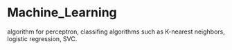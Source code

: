 # Machine_Learning
algorithm for perceptron, classifing algorithms such as K-nearest neighbors, logistic regression, SVC.
